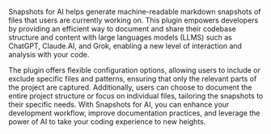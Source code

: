 Snapshots for AI helps generate machine-readable markdown snapshots of files that users are currently working on. This plugin empowers developers by providing an efficient way to document and share their codebase structure and content with large languages models (LLMS) such as ChatGPT, Claude.AI, and Grok, enabling a new level of interaction and analysis with your code.

The plugin offers flexible configuration options, allowing users to include or exclude specific files and patterns, ensuring that only the relevant parts of the project are captured. Additionally, users can choose to document the entire project structure or focus on individual files, tailoring the snapshots to their specific needs. With Snapshots for AI, you can enhance your development workflow, improve documentation practices, and leverage the power of AI to take your coding experience to new heights.